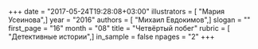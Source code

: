 +++
date = "2017-05-24T19:28:08+03:00"
illustrators = [ "Мария Усеинова",]
year = "2016"
authors = [ "Михаил Евдокимов",]
slogan = ""
first_page = "16"
month = "08"
title = "Четвёртый побег"
rubric = [ "Детективные истории",]
in_sample = false
npages = "2"
+++
